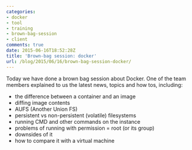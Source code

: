 ```yaml
---
categories:
- docker
- tool
- training
- brown-bag-session
- client
comments: true
date: 2015-06-16T18:52:28Z
title: 'Brown-bag session: docker'
url: /blog/2015/06/16/brown-bag-session-docker/
---
```


Today we have done a brown bag session about Docker. One of the team members explained to us the latest news, topics and how tos, including:

  * the difference between a container and an image
  * diffing image contents
  * AUFS (Another Union FS)
  * persistent vs non-persistent (volatile) filesystems
  * running CMD and other commands on the instance
  * problems of running with permission = root (or its group)
  * downsides of it
  * how to compare it with a virtual machine
